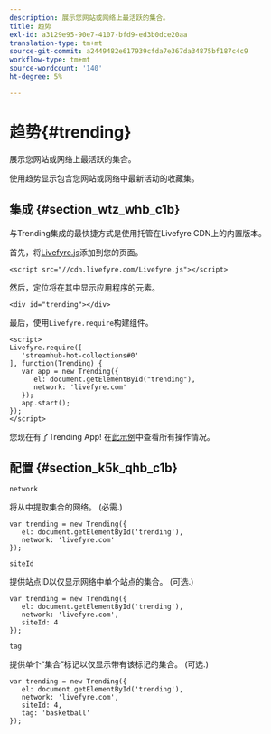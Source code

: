```yaml
---
description: 展示您网站或网络上最活跃的集合。
title: 趋势
exl-id: a3129e95-90e7-4107-bfd9-ed3b0dce20aa
translation-type: tm+mt
source-git-commit: a2449482e617939cfda7e367da34875bf187c4c9
workflow-type: tm+mt
source-wordcount: '140'
ht-degree: 5%

---
```


# 趋势{#trending}

展示您网站或网络上最活跃的集合。

使用趋势显示包含您网站或网络中最新活动的收藏集。

## 集成 {#section_wtz_whb_c1b}

与Trending集成的最快捷方式是使用托管在Livefyre CDN上的内置版本。

首先，将[Livefyre.js](https://github.com/Livefyre/Livefyre.js)添加到您的页面。

```
<script src="//cdn.livefyre.com/Livefyre.js"></script> 
```

然后，定位将在其中显示应用程序的元素。

```
<div id="trending"></div>
```

最后，使用`Livefyre.require`构建组件。

```
<script> 
Livefyre.require([ 
   'streamhub-hot-collections#0' 
], function(Trending) {     
   var app = new Trending({ 
      el: document.getElementById("trending"), 
      network: 'livefyre.com' 
   }); 
   app.start(); 
}); 
</script>
```

您现在有了Trending App! 在[此示例](https://codepen.io/gobengo/pen/GijEy)中查看所有操作情况。

## 配置 {#section_k5k_qhb_c1b}

`network`

将从中提取集合的网络。 (必需.)

```
var trending = new Trending({ 
   el: document.getElementById('trending'), 
   network: 'livefyre.com' 
});
```

`siteId`

提供站点ID以仅显示网络中单个站点的集合。 (可选.)

```
var trending = new Trending({ 
   el: document.getElementById('trending'), 
   network: 'livefyre.com', 
   siteId: 4 
});
```

`tag`

提供单个“集合”标记以仅显示带有该标记的集合。 (可选.)

```
var trending = new Trending({ 
   el: document.getElementById('trending'), 
   network: 'livefyre.com', 
   siteId: 4, 
   tag: 'basketball' 
});
```
